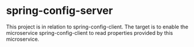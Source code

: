 # spring-config-server
This project is in relation to spring-config-client. The target is to enable the microservice spring-config-client
to read properties provided by this microservice.